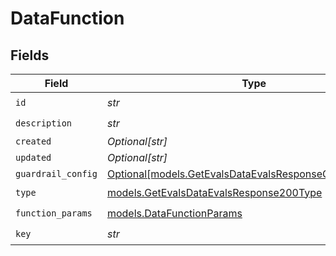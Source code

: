 # DataFunction


## Fields

| Field                                                                                                              | Type                                                                                                               | Required                                                                                                           | Description                                                                                                        |
| ------------------------------------------------------------------------------------------------------------------ | ------------------------------------------------------------------------------------------------------------------ | ------------------------------------------------------------------------------------------------------------------ | ------------------------------------------------------------------------------------------------------------------ |
| `id`                                                                                                               | *str*                                                                                                              | :heavy_check_mark:                                                                                                 | N/A                                                                                                                |
| `description`                                                                                                      | *str*                                                                                                              | :heavy_check_mark:                                                                                                 | N/A                                                                                                                |
| `created`                                                                                                          | *Optional[str]*                                                                                                    | :heavy_minus_sign:                                                                                                 | N/A                                                                                                                |
| `updated`                                                                                                          | *Optional[str]*                                                                                                    | :heavy_minus_sign:                                                                                                 | N/A                                                                                                                |
| `guardrail_config`                                                                                                 | [Optional[models.GetEvalsDataEvalsResponseGuardrailConfig]](../models/getevalsdataevalsresponseguardrailconfig.md) | :heavy_minus_sign:                                                                                                 | N/A                                                                                                                |
| `type`                                                                                                             | [models.GetEvalsDataEvalsResponse200Type](../models/getevalsdataevalsresponse200type.md)                           | :heavy_check_mark:                                                                                                 | N/A                                                                                                                |
| `function_params`                                                                                                  | [models.DataFunctionParams](../models/datafunctionparams.md)                                                       | :heavy_check_mark:                                                                                                 | N/A                                                                                                                |
| `key`                                                                                                              | *str*                                                                                                              | :heavy_check_mark:                                                                                                 | N/A                                                                                                                |